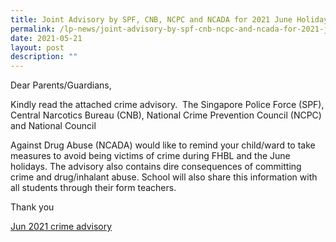 ```yaml
---
title: Joint Advisory by SPF, CNB, NCPC and NCADA for 2021 June Holidays
permalink: /lp-news/joint-advisory-by-spf-cnb-ncpc-and-ncada-for-2021-june-holidays/
date: 2021-05-21
layout: post
description: ""
---
```

Dear Parents/Guardians,

Kindly read the attached crime advisory.  The Singapore Police Force (SPF), Central Narcotics Bureau (CNB), National Crime Prevention Council (NCPC) and National Council

Against Drug Abuse (NCADA) would like to remind your child/ward to take measures to avoid being victims of crime during FHBL and the June holidays. The advisory also contains dire consequences of committing crime and drug/inhalant abuse. School will also share this information with all students through their form teachers.

Thank you

[Jun 2021 crime advisory](/files/Jun-2021-crime-advisory.pdf)